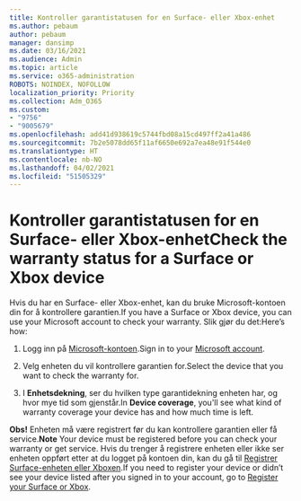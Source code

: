 ```yaml
---
title: Kontroller garantistatusen for en Surface- eller Xbox-enhet
ms.author: pebaum
author: pebaum
manager: dansimp
ms.date: 03/16/2021
ms.audience: Admin
ms.topic: article
ms.service: o365-administration
ROBOTS: NOINDEX, NOFOLLOW
localization_priority: Priority
ms.collection: Adm_O365
ms.custom:
- "9756"
- "9005679"
ms.openlocfilehash: add41d938619c5744fbd08a15cd497ff2a41a486
ms.sourcegitcommit: 7b2e5078dd65f11af6650e692a7ea48e91f544e0
ms.translationtype: HT
ms.contentlocale: nb-NO
ms.lasthandoff: 04/02/2021
ms.locfileid: "51505329"
---
```

# <a name="check-the-warranty-status-for-a-surface-or-xbox-device"></a><span data-ttu-id="7c7e6-102">Kontroller garantistatusen for en Surface- eller Xbox-enhet</span><span class="sxs-lookup"><span data-stu-id="7c7e6-102">Check the warranty status for a Surface or Xbox device</span></span>

<span data-ttu-id="7c7e6-103">Hvis du har en Surface- eller Xbox-enhet, kan du bruke Microsoft-kontoen din for å kontrollere garantien.</span><span class="sxs-lookup"><span data-stu-id="7c7e6-103">If you have a Surface or Xbox device, you can use your Microsoft account to check your warranty.</span></span> <span data-ttu-id="7c7e6-104">Slik gjør du det:</span><span class="sxs-lookup"><span data-stu-id="7c7e6-104">Here’s how:</span></span>

1. <span data-ttu-id="7c7e6-105">Logg inn på [Microsoft-kontoen](https://account.microsoft.com/devices/).</span><span class="sxs-lookup"><span data-stu-id="7c7e6-105">Sign in to your [Microsoft account](https://account.microsoft.com/devices/).</span></span> 

1. <span data-ttu-id="7c7e6-106">Velg enheten du vil kontrollere garantien for.</span><span class="sxs-lookup"><span data-stu-id="7c7e6-106">Select the device that you want to check the warranty for.</span></span>

1. <span data-ttu-id="7c7e6-107">I **Enhetsdekning**, ser du hvilken type garantidekning enheten har, og hvor mye tid som gjenstår.</span><span class="sxs-lookup"><span data-stu-id="7c7e6-107">In **Device coverage**, you'll see what kind of warranty coverage your device has and how much time is left.</span></span>

<span data-ttu-id="7c7e6-108">**Obs!** Enheten må være registrert før du kan kontrollere garantien eller få service.</span><span class="sxs-lookup"><span data-stu-id="7c7e6-108">**Note** Your device must be registered before you can check your warranty or get service.</span></span> <span data-ttu-id="7c7e6-109">Hvis du trenger å registrere enheten eller ikke ser enheten oppført etter at du logget på kontoen din, kan du gå til [Registrer Surface-enheten eller Xboxen](https://support.microsoft.com/surface/register-your-surface-or-xbox-fd7d73f8-b0e6-c9fa-e83b-0b64652e2376).</span><span class="sxs-lookup"><span data-stu-id="7c7e6-109">If you need to register your device or didn’t see your device listed after you signed in to your account, go to [Register your Surface or Xbox](https://support.microsoft.com/surface/register-your-surface-or-xbox-fd7d73f8-b0e6-c9fa-e83b-0b64652e2376).</span></span>
